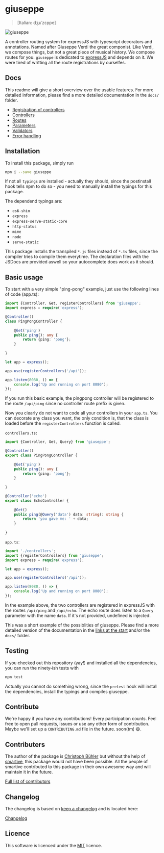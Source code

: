# giuseppe
> [Italian: dʒuˈzɛppe]

![giuseppe](https://cloud.githubusercontent.com/assets/292951/14691860/f363e562-0753-11e6-89df-aab95645084f.png)

A controller routing system for expressJS with typescript decorators and annotations.
Named after Giuseppe Verdi the great componist. Like Verdi, we compose things, 
but not a great piece of musical history. We compose routes for you. `giuseppe` is dedicated to
[expressJS](http://expressjs.com/) and depends on it. We were tired of writting all the
route registrations by ourselfes.

## Docs

This readme will give a short overview over the usable features. For more detailed information,
please find a more detailed documentation in the `docs/` folder.

- [Registration of controllers](docs/Registration.md)
- [Controllers](docs/Controllers.md)
- [Routes](docs/Routes.md)
- [Parameters](docs/Parameters.md)
- [Validators](docs/Validators.md)
- [Error handling](docs/ErrorHandling.md)

## Installation

To install this package, simply run

```bash
npm i --save giuseppe
```

If not all `typings` are installed - actually they should, since the postinstall hook 
tells npm to do so - you need to manually install the typings for this package.

The dependend typings are:
- `es6-shim`
- `express`
- `express-serve-static-core`
- `http-status`
- `mime`
- `node`
- `serve-static`

This package installs the transpiled `*.js` files instead of `*.ts` files, since the compiler tries
to compile them everytime. The declaration files with the JSDocs are provided aswell so your 
autocomplete does work as it should.

## Basic usage

To start with a very simple "ping-pong" example, just use the following lines of code (app.ts):

```typescript
import {Controller, Get, registerControllers} from 'giuseppe';
import express = require('express');

@Controller()
class PingPongController {
    
    @Get('ping')
    public ping(): any {
        return {ping: 'pong'};
    }
    
}

let app = express();

app.use(registerControllers('/api'));

app.listen(8080, () => {
    console.log('Up and running on port 8080');
});
```

If you run this basic example, the pingpong controller will be registered to the route
`/api/ping` since no controller route prefix is given.

Now you clearly do not want to code all your controllers in your `app.ts`. You can decorate any
class you want, the only condition is, that the class is loaded before the `registerControllers`
function is called.

`controllers.ts`:

```typescript
import {Controller, Get, Query} from 'giuseppe';

@Controller()
export class PingPongController {
    
    @Get('ping')
    public ping(): any {
        return {ping: 'pong'};
    }
    
}

@Controller('echo')
export class EchoController {
    
    @Get()
    public ping(@Query('data') data: string): string {
        return 'you gave me: ' + data;
    }
    
}
```

`app.ts`:

```typescript
import './controllers';
import {registerControllers} from 'giuseppe';
import express = require('express');

let app = express();

app.use(registerControllers('/api'));

app.listen(8080, () => {
    console.log('Up and running on port 8080');
});
```

In the example above, the two controllers are registered in expressJS with the routes
`/api/ping` and `/api/echo`. The echo route does listen to a `Query` parameter with the
name `data`. If it's not provided, undefined is injected.

This was a short example of the possiblities of giuseppe. Please find a more detailed version
of the documentation in the [links at the start](#docs) and/or the `docs/` folder.

## Testing

If you checked out this repository (yay!) and installed all the dependencies, you
can run the ninety-ish tests with

```bash
npm test
```

Actually you cannot do something wrong, since the `pretest` hook will install the dependencies,
install the typings and compiles giuseppe. 

## Contribute

We're happy if you have any contributions! Every participation counts. Feel free to
open pull requests, issues or use any other form of contribution. Maybe we'll
set up a `CONTRIBUTING.md` file in the future. soon(tm) :smile:.

## Contributers

The author of the package is [Christoph Bühler](https://github.com/buehler)
but without the help of [smartive](https://smartive.ch), this package would not
have been possible. All the people of smartive contributed to this package in their
own awesome way and will maintain it in the future.

[Full list of contributors](https://github.com/smartive/giuseppe/graphs/contributors)

## Changelog

The changelog is based on [keep a changelog](http://keepachangelog.com) and is located here:

[Changelog](CHANGELOG.md)

## Licence

This software is licenced under the [MIT](LICENSE) licence.